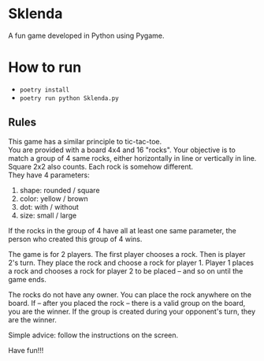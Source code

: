 # Sklenda
A fun game developed in Python using Pygame.

# How to run
- `poetry install`
- `poetry run python Sklenda.py`

## Rules
This game has a similar principle to tic-tac-toe.  
You are provided with a board 4x4 and 16 "rocks". Your objective is to match a group of 4 same rocks, either horizontally in line or vertically in line. Square 2x2 also counts. Each rock is somehow different.  
They have 4 parameters:
1. shape: rounded / square
2. color: yellow / brown
3. dot: with / without
4. size: small / large

If the rocks in the group of 4 have all at least one same parameter, the person who created this group of 4 wins.

The game is for 2 players. The first player chooses a rock. Then is player 2's turn. They place the rock and choose a rock for player 1. Player 1 places a rock and chooses a rock for player 2 to be placed – and so on until the game ends.

The rocks do not have any owner. You can place the rock anywhere on the board. If – after you placed the rock – there is a valid group on the board, you are the winner. If the group is created during your opponent's turn, they are the winner.

Simple advice: follow the instructions on the screen.

Have fun!!!
